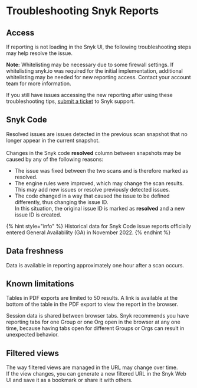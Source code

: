 # Troubleshooting Snyk Reports

## Access

If reporting is not loading in the Snyk UI, the following troubleshooting steps may help resolve the issue.

**Note:** Whitelisting may be necessary due to some firewall settings. If whitelisting snyk.io was required for the initial implementation, additional whitelisting may be needed for new reporting access. Contact your account team for more information.

If you still have issues accessing the new reporting after using these troubleshooting tips, [submit a ticket](https://support.snyk.io/hc/en-us/requests/new) to Snyk support.

## Snyk Code

Resolved issues are issues detected in the previous scan snapshot that no longer appear in the current snapshot.\
\
Changes in the Snyk code **resolved** column between snapshots may be caused by any of the following reasons:

* The issue was fixed between the two scans and is therefore marked as resolved.
* The engine rules were improved, which may change the scan results. \
  This may add new issues or resolve previously detected issues.
* The code changed in a way that caused the issue to be defined differently, thus changing the issue ID. \
  In this situation, the original issue ID is marked as **resolved** and a new issue ID is created.

{% hint style="info" %}
Historical data for Snyk Code issue reports officially entered General Availability (GA) in November 2022.
{% endhint %}

## Data freshness

Data is available in reporting approximately one hour after a scan occurs.

## Known limitations

Tables in PDF exports are limited to 50 results. A link is available at the bottom of the table in the PDF export to view the report in the browser.

Session data is shared between browser tabs. Snyk recommends you have reporting tabs for one Group or one Org open in the browser at any one time, because having tabs open for different Groups or Orgs can result in unexpected behavior.

## Filtered views

The way filtered views are managed in the URL may change over time. \
If the view changes, you can generate a new filtered URL in the Snyk Web UI and save it as a bookmark or share it with others.&#x20;

